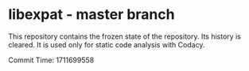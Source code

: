 # libexpat - master branch

This repository contains the frozen state of the repository.
Its history is cleared. It is used only for static code
analysis with Codacy.

Commit Time: 1711699558